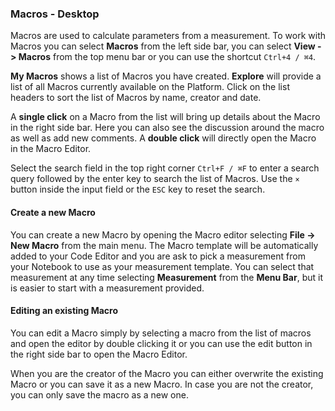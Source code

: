 ### Macros - Desktop

Macros are used to calculate parameters from a measurement. To work with Macros you can select **Macros** from the left side bar, you can select **View -> Macros** from the top menu bar or you can use the shortcut `Ctrl+4 / ⌘4`.

**My Macros** shows a list of Macros you have created. **Explore** will provide a list of all Macros currently available on the Platform. Click on the list headers to sort the list of Macros by name, creator and date.

A **single click** on a Macro from the list will bring up details about the Macro in the right side bar. Here you can also see the discussion around the macro as well as add new comments. A **double click** will directly open the Macro in the Macro Editor.

Select the search field in the top right corner `Ctrl+F / ⌘F` to enter a search query followed by the enter key to search the list of Macros. Use the `×` button inside the input field or the `ESC` key to reset the search.

#### Create a new Macro

You can create a new Macro by opening the Macro editor selecting **File -> New Macro** from the main menu. The Macro template will be automatically added to your Code Editor and you are ask to pick a measurement from your Notebook to use as your measurement template. You can select that measurement at any time selecting **Measurement** from the **Menu Bar**, but it is easier to start with a measurement provided.

#### Editing an existing Macro

You can edit a Macro simply by selecting a macro from the list of macros and open the editor by double clicking it or you can use the edit button in the right side bar to open the Macro Editor.

When you are the creator of the Macro you can either overwrite the existing Macro or you can save it as a new Macro. In case you are not the creator, you can only save the macro as a new one.